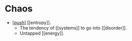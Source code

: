 # Chaos

- [[push]] [[entropy]].
  - The tendency of [[systems]] to go into [[disorder]].
  - Untapped [[energy]].


[//begin]: # "Autogenerated link references for markdown compatibility"
[push]: push "Push"
[//end]: # "Autogenerated link references"